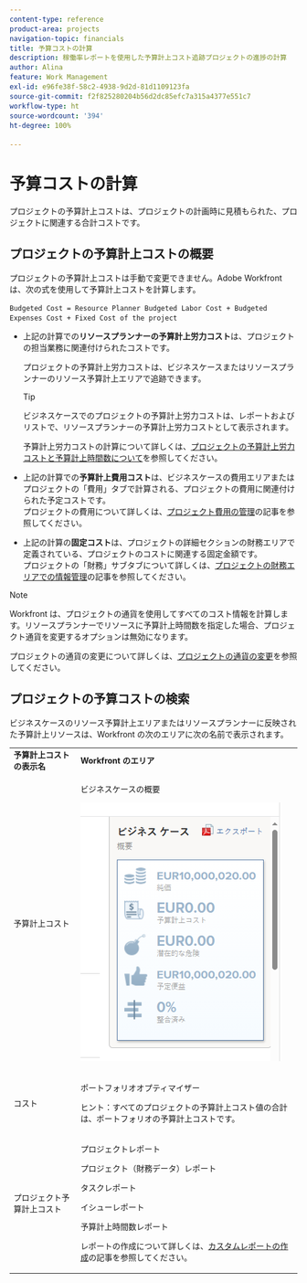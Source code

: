 ```yaml
---
content-type: reference
product-area: projects
navigation-topic: financials
title: 予算コストの計算
description: 稼働率レポートを使用した予算計上コスト追跡プロジェクトの進捗の計算
author: Alina
feature: Work Management
exl-id: e96fe38f-58c2-4938-9d2d-81d1109123fa
source-git-commit: f2f825280204b56d2dc85efc7a315a4377e551c7
workflow-type: ht
source-wordcount: '394'
ht-degree: 100%

---
```


# 予算コストの計算

<!--
<div data-mc-conditions="QuicksilverOrClassic.Draft mode">
<p>(NOTE: This article is linked from "Tracking Project Progress with a Utilization Report"</p>
<p>Keep the structure of this article similar to Calculating Budgeted Labor Cost)</p>
</div>
-->

プロジェクトの予算計上コストは、プロジェクトの計画時に見積もられた、プロジェクトに関連する合計コストです。

## プロジェクトの予算計上コストの概要

プロジェクトの予算計上コストは手動で変更できません。Adobe Workfront は、次の式を使用して予算計上コストを計算します。

`Budgeted Cost = Resource Planner Budgeted Labor Cost + Budgeted Expenses Cost + Fixed Cost of the project`

* 上記の計算での&#x200B;**リソースプランナーの予算計上労力コスト**&#x200B;は、プロジェクトの担当業務に関連付けられたコストです。

  プロジェクトの予算計上労力コストは、ビジネスケースまたはリソースプランナーのリソース予算計上エリアで追跡できます。

  >[!TIP]
  >
  >  ビジネスケースでのプロジェクトの予算計上労力コストは、レポートおよびリストで、リソースプランナーの予算計上労力コストとして表示されます。

  予算計上労力コストの計算について詳しくは、[プロジェクトの予算計上労力コストと予算計上時間数について](../../../manage-work/projects/project-finances/budgeted-labor-cost.md)を参照してください。

* 上記の計算での&#x200B;**予算計上費用コスト**&#x200B;は、ビジネスケースの費用エリアまたはプロジェクトの「費用」タブで計算される、プロジェクトの費用に関連付けられた予定コストです。\
  プロジェクトの費用について詳しくは、[プロジェクト費用の管理](../../../manage-work/projects/project-finances/manage-project-expenses.md)の記事を参照してください。

* 上記の計算の&#x200B;**固定コスト**&#x200B;は、プロジェクトの詳細セクションの財務エリアで定義されている、プロジェクトのコストに関連する固定金額です。\
  プロジェクトの「財務」サブタブについて詳しくは、[プロジェクトの財務エリアでの情報管理](../../../manage-work/projects/project-finances/manage-project-finance-area.md)の記事を参照してください。

>[!NOTE]
>
>Workfront は、プロジェクトの通貨を使用してすべてのコスト情報を計算します。リソースプランナーでリソースに予算計上時間数を指定した場合、プロジェクト通貨を変更するオプションは無効になります。
>
>プロジェクトの通貨の変更について詳しくは、[プロジェクトの通貨の変更](../../../manage-work/projects/project-finances/change-project-currency.md)を参照してください。

## プロジェクトの予算コストの検索

ビジネスケースのリソース予算計上エリアまたはリソースプランナーに反映された予算計上リソースは、Workfront の次のエリアに次の名前で表示されます。

<table style="table-layout:auto"> 
   <col> 
   <col> 
   <tbody> 
    <tr> 
     <td><strong>予算計上コストの表示名</strong></td> 
     <td><strong>Workfront のエリア</strong></td> 
    </tr> 
    <tr> 
     <td>予算計上コスト</td> 
     <td> <p>ビジネスケースの概要</p> <p> <img src="assets/business-case-summary-qs-350x453.png" style="width: 350;height: 453;"> </p> </td> 
    </tr> 
    <tr> 
     <td>コスト</td> 
     <td> <p>ポートフォリオオプティマイザー</p> <p>ヒント：すべてのプロジェクトの予算計上コスト値の合計は、ポートフォリオの予算計上コストです。</p> </td> 
    </tr> 
    <tr> 
     <td>プロジェクト予算計上コスト</td> 
     <td> <!--
       <p data-mc-conditions="QuicksilverOrClassic.Draft mode">Resource Estimates report (NOTE: this was removed with flash)</p>
      --> <p>プロジェクトレポート</p> <p>プロジェクト（財務データ）レポート</p> <p>タスクレポート</p> <p>イシューレポート</p> <p>予算計上時間数レポート</p> <p>レポートの作成について詳しくは、<a href="../../../reports-and-dashboards/reports/creating-and-managing-reports/create-custom-report.md" class="MCXref xref">カスタムレポートの作成</a>の記事を参照してください。</p> </td> 
    </tr> 
   </tbody> 
  </table>
